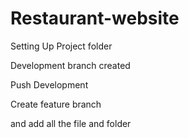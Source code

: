 # Restaurant-website
Setting Up Project folder

Development branch created

Push Development 

Create feature branch

and add all the file and folder